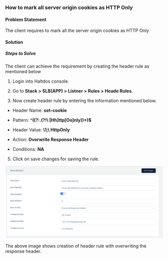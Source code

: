 ### **How to mark all server origin cookies as HTTP Only**

#### **Problem Statement**

The client requires to mark all the server origin cookies as HTTP Only

#### **Solution**

##### **Steps to Solve**

The client can achieve the requirement by creating the header rule as mentioned below

1. Login into Haltdos console.

2. Go to **Stack > SLB(APP) > Listner > Rules > Heade Rules**.

3. Now create header rule by entering the information mentioned below.

 - Header Name: **set-cookie**

 - Pattern: **^((?:.(?!\ [Hh]ttp[Oo]nly))*)$**

 - Header Value: **\1;\ HttpOnly**

 - Action: **Overwrite Response Header**

 - Conditions: **NA**

5. Click on save changes for saving the rule.

![Header Rule](/img/adc/kb/adc1.png)

The above image shows creation of header rule with overwriting the response header.